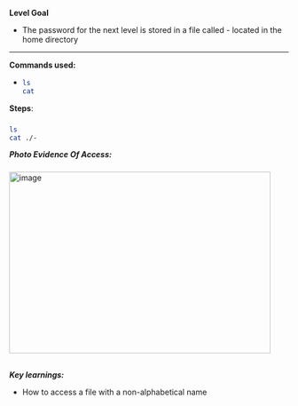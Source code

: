 **Level Goal**
- The password for the next level is stored in a file called - located in the home directory

---

**Commands used:** 
- ```bash
  ls
  cat
  
**Steps**:
###
```bash
ls
cat ./-
```

***Photo Evidence Of Access:***
###
<img width="471" height="327" alt="image" src="https://github.com/user-attachments/assets/b695dbec-fd0b-4bd0-9e78-e9245d4a2501" />

##
###
***Key learnings:***
- How to access a file with a non-alphabetical name
